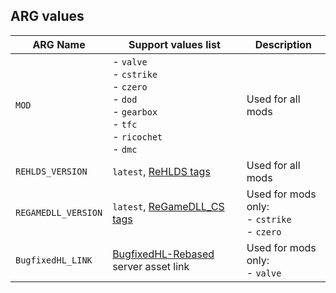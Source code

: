 ## ARG values
<table>
    <thead>
        <tr>
            <th>ARG Name</th>
            <th>Support values list</th>
            <th>Description</th>
        </tr>
    </thead>
    <tbody>
        <tr>
            <td><code>MOD</code></td>
            <td>
                - <code>valve</code><br>
                - <code>cstrike</code><br>
                - <code>czero</code><br>
                - <code>dod</code><br>
                - <code>gearbox</code><br>
                - <code>tfc</code><br>
                - <code>ricochet</code><br>
                - <code>dmc</code><br>
            </td>
            <td>Used for all mods</td>
        </tr>
        <tr>
            <td><code>REHLDS_VERSION</code></td>
            <td>
                <code>latest</code>,
                <a href="https://github.com/dreamstalker/rehlds/tags">ReHLDS tags</a>
            </td>
            <td>Used for all mods</td>
        </tr>
        <tr>
            <td><code>REGAMEDLL_VERSION</code></td>
            <td>
                <code>latest</code>,
                <a href="https://github.com/s1lentq/ReGameDLL_CS/tags">ReGameDLL_CS tags</a>
            </td>
            <td>Used for mods only:<br>- <code>cstrike</code> <br>- <code>czero</code></td>
        </tr>
        <tr>
            <td><code>BugfixedHL_LINK</code></td>
            <td>
                <a href="https://github.com/tmp64/BugfixedHL-Rebased/releases">BugfixedHL-Rebased</a> server asset link
            </td>
            <td>Used for mods only:<br>- <code>valve</code></td>
        </tr>
    </tbody>
</table>
